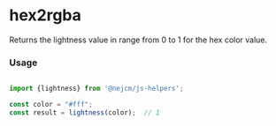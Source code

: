 
# hex2rgba

<p>
  Returns the lightness value in range from 0 to 1 for the hex color value.
</p>

### Usage

```js

import {lightness} from '@nejcm/js-helpers';

const color = "#fff";
const result = lightness(color);  // 1

```